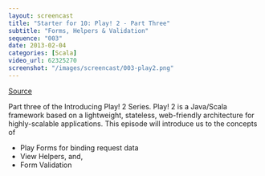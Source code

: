 ```yaml
---
layout: screencast
title: "Starter for 10: Play! 2 - Part Three"
subtitle: "Forms, Helpers & Validation"
sequence: "003"
date: 2013-02-04
categories: [Scala]
video_url: 62325270
screenshot: "/images/screencast/003-play2.png"
---
```


[Source](https://github.com/yobriefcasts/003-introducing-play-2/)

Part three of the Introducing Play! 2 Series. Play! 2 is a Java/Scala framework based on a lightweight, stateless, web-friendly architecture for highly-scalable applications. This episode will introduce us to the concepts of

- Play Forms for binding request data
- View Helpers, and,
- Form Validation

